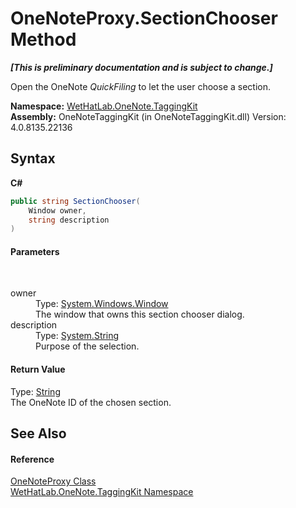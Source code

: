 # OneNoteProxy.SectionChooser Method 
 _**\[This is preliminary documentation and is subject to change.\]**_

Open the OneNote _QuickFiling_ to let the user choose a section.

**Namespace:**&nbsp;<a href="4e00c8ac-fc03-0e6d-d2fd-b2c7565a9aa0.md">WetHatLab.OneNote.TaggingKit</a><br />**Assembly:**&nbsp;OneNoteTaggingKit (in OneNoteTaggingKit.dll) Version: 4.0.8135.22136

## Syntax

**C#**<br />
``` C#
public string SectionChooser(
	Window owner,
	string description
)
```


#### Parameters
&nbsp;<dl><dt>owner</dt><dd>Type: <a href="http://msdn2.microsoft.com/en-us/library/ms590112" target="_blank">System.Windows.Window</a><br />The window that owns this section chooser dialog.</dd><dt>description</dt><dd>Type: <a href="http://msdn2.microsoft.com/en-us/library/s1wwdcbf" target="_blank">System.String</a><br />Purpose of the selection.</dd></dl>

#### Return Value
Type: <a href="http://msdn2.microsoft.com/en-us/library/s1wwdcbf" target="_blank">String</a><br />The OneNote ID of the chosen section.

## See Also


#### Reference
<a href="a46a793f-b110-250f-657a-ecb64aa3bbf7.md">OneNoteProxy Class</a><br /><a href="4e00c8ac-fc03-0e6d-d2fd-b2c7565a9aa0.md">WetHatLab.OneNote.TaggingKit Namespace</a><br />
